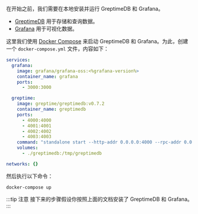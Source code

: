 
在开始之前，我们需要在本地安装并运行 GreptimeDB 和 Grafana。

* [GreptimeDB](https://greptime.com/) 用于存储和查询数据。
* [Grafana](https://grafana.com/) 用于可视化数据。

这里我们使用 [Docker Compose](https://docs.docker.com/compose/) 来启动 GreptimeDB 和 Grafana。为此，创建一个 `docker-compose.yml` 文件，内容如下：

```yaml
services:
  grafana:
    image: grafana/grafana-oss:<%grafana-version%>
    container_name: grafana
    ports:
      - 3000:3000

  greptime:
    image: greptime/greptimedb:v0.7.2
    container_name: greptimedb
    ports:
      - 4000:4000
      - 4001:4001
      - 4002:4002
      - 4003:4003
    command: "standalone start --http-addr 0.0.0.0:4000 --rpc-addr 0.0.0.0:4001 --mysql-addr 0.0.0.0:4002 --postgres-addr 0.0.0.0:4003"
    volumes:
      - ./greptimedb:/tmp/greptimedb

networks: {}
```

然后执行以下命令：

```shell
docker-compose up
```

:::tip 注意
接下来的步骤假设你按照上面的文档安装了 GreptimeDB 和 Grafana。
:::
